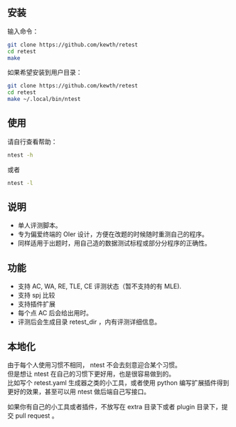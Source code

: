 ## 安装

输入命令：

```bash
git clone https://github.com/kewth/retest
cd retest
make
```

如果希望安装到用户目录：

```bash
git clone https://github.com/kewth/retest
cd retest
make ~/.local/bin/ntest
```
## 使用

请自行查看帮助：

```bash
ntest -h
```

或者

```bash
ntest -l
```

## 说明

- 单人评测脚本。
- 专为偏爱终端的 OIer 设计，方便在改题的时候随时重测自己的程序。
- 同样适用于出题时，用自己造的数据测试标程或部分分程序的正确性。

## 功能

- 支持 AC, WA, RE, TLE, CE 评测状态（暂不支持的有 MLE).
- 支持 spj 比较
- 支持插件扩展
- 每个点 AC 后会给出用时。
- 评测后会生成目录 retest_dir ，内有评测详细信息。

## 本地化

由于每个人使用习惯不相同， ntest 不会去刻意迎合某个习惯。  
但是想让 ntest 在自己的习惯下更好用，也是很容易做到的。  
比如写个 retest.yaml 生成器之类的小工具，或者使用 python 编写扩展插件得到更好的效果，甚至可以用 ntest 做后端自己写接口。

如果你有自己的小工具或者插件，不放写在 extra 目录下或者 plugin 目录下，提交 pull request 。

